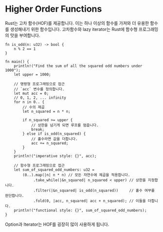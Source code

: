 # Higher Order Functions

Rust는 고차 함수(HOF)를 제공합니다. 이는 하나 이상의 함수를 가져와 더 유용한 함수를 생성해내기 위한 함수입니다. 고차함수와 lazy iterator는 Rust에 함수형 프로그래밍의 맛을 부여합니다.

```rust,editable
fn is_odd(n: u32) -> bool {
    n % 2 == 1
}

fn main() {
    println!("Find the sum of all the squared odd numbers under 1000");
    let upper = 1000;

    // 명령형 프로그래밍으로 접근
    // `acc` 변수를 정의합니다.
    let mut acc = 0;
    // 0, 1, 2, ... infinity
    for n in 0.. {
        // 수의 제곱
        let n_squared = n * n;

        if n_squared >= upper {
            // 상한을 넘기게 되면 루프를 멈춥니다.
            break;
        } else if is_odd(n_squared) {
            // 홀수라면 값을 더합니다.
            acc += n_squared;
        }
    }
    println!("imperative style: {}", acc);

    // 함수형 프로그래밍으로 접근
    let sum_of_squared_odd_numbers: u32 =
        (0..).map(|n| n * n) // 모든 자연수에 제곱을 적용합니다.
             .take_while(|&n_squared| n_squared < upper) // 상한을 지정합니다.
             .filter(|&n_squared| is_odd(n_squared))     // 홀수 여부를 판단합니다.
             .fold(0, |acc, n_squared| acc + n_squared); // 이들을 더합니다.
    println!("functional style: {}", sum_of_squared_odd_numbers);
}
```

Option과 Iterator는 HOF를 굉장히 많이 사용하게 됩니다.